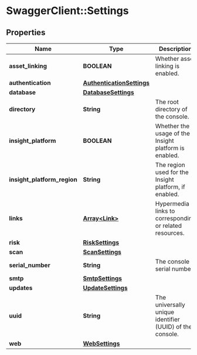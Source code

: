 # SwaggerClient::Settings

## Properties
Name | Type | Description | Notes
------------ | ------------- | ------------- | -------------
**asset_linking** | **BOOLEAN** | Whether asset linking is enabled. | [optional] 
**authentication** | [**AuthenticationSettings**](AuthenticationSettings.md) |  | [optional] 
**database** | [**DatabaseSettings**](DatabaseSettings.md) |  | [optional] 
**directory** | **String** | The root directory of the console. | [optional] 
**insight_platform** | **BOOLEAN** | Whether the usage of the Insight platform is enabled. | [optional] 
**insight_platform_region** | **String** | The region used for the Insight platform, if enabled. | [optional] 
**links** | [**Array&lt;Link&gt;**](Link.md) | Hypermedia links to corresponding or related resources. | [optional] 
**risk** | [**RiskSettings**](RiskSettings.md) |  | [optional] 
**scan** | [**ScanSettings**](ScanSettings.md) |  | [optional] 
**serial_number** | **String** | The console serial number. | [optional] 
**smtp** | [**SmtpSettings**](SmtpSettings.md) |  | [optional] 
**updates** | [**UpdateSettings**](UpdateSettings.md) |  | [optional] 
**uuid** | **String** | The universally unique identifier (UUID) of the console. | [optional] 
**web** | [**WebSettings**](WebSettings.md) |  | [optional] 

